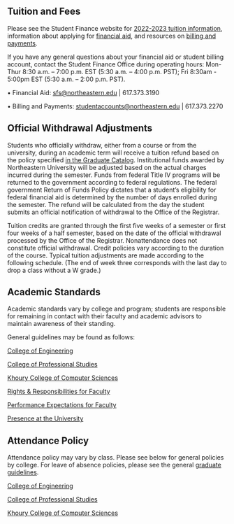 ## Tuition and Fees

Please see the Student Finance website for [2022-2023 tuition information](https://studentfinance.northeastern.edu/billing-payments/tuition-and-fees/), information about applying for [financial aid](http://studentfinance.northeastern.edu/applying-for-aid/graduate), and resources on [billing and payments](http://studentfinance.northeastern.edu/billing-payments).

If you have any general questions about your financial aid or student billing account, contact the Student Finance Office during operating hours: Mon-Thur 8:30 a.m. – 7:00 p.m. EST (5:30 a.m. – 4:00 p.m. PST); 
Fri 8:30am - 5:00pm EST (5:30 a.m. – 2:00 p.m. PST).


• Financial Aid: [sfs@northeastern.edu](sfs@northeastern.edu) | 617.373.3190

• Billing and Payments: [studentaccounts@northeastern.edu](studentaccounts@northeastern.edu) | 617.373.2270



## Official Withdrawal Adjustments

Students who officially withdraw, either from a course or from the university, during an academic term will receive a tuition refund based on the policy specified [in the Graduate Catalog](https://catalog.northeastern.edu/graduate/expenses/student-refunds/).
Institutional funds awarded by Northeastern University will be adjusted based on the actual charges incurred during the semester. Funds from federal Title IV programs will be returned to the government according to federal regulations. The federal government Return of Funds Policy
dictates that a student’s eligibility for federal financial aid is determined by the number of days enrolled during the semester. The refund will be calculated from the day the student submits an official notification of withdrawal to the Office of the Registrar.

Tuition credits are granted through the first five weeks of a semester or first four weeks of a half semester, based on the date of the official withdrawal processed by the Office of the Registrar.
Nonattendance does not constitute official withdrawal. Credit policies vary according to the duration of the course. Typical tuition adjustments are made according to the following schedule.
(The end of week three corresponds with the last day to drop a class without a W grade.)



## Academic Standards
Academic standards vary by college and program; students are responsible for remaining in contact with their faculty and academic advisors to maintain awareness of their standing.

General guidelines may be found as follows:

[College of Engineering](https://catalog.northeastern.edu/graduate/engineering/academic-policies-procedures/academic-standing-policy/)

[College of Professional Studies](https://catalog.northeastern.edu/graduate/professional-studies/academic-policies-procedures/academic-progression-standards/)

[Khoury College of Computer Sciences](https://catalog.northeastern.edu/graduate/computer-information-science/academic-policies-procedures/)


[Rights & Responsibilities for Faculty](https://faculty.northeastern.edu/handbook/appointments-promotion-and-tenure/rights-and-responsibilities/)

[Performance Expectations for Faculty](https://faculty.northeastern.edu/handbook/appointments-promotion-and-tenure/performance-expectations/)

[Presence at the University](https://faculty.northeastern.edu/handbook/personnel-policies/presence-at-the-university/)


## Attendance Policy

Attendance policy may vary by class. Please see below for general policies by college. For leave of absence policies, please see the general [graduate guidelines](https://catalog.northeastern.edu/graduate/academic-policies-procedures/policies/).


[College of Engineering](https://catalog.northeastern.edu/graduate/engineering/academic-policies-procedures/attendance-policy/)

[College of Professional Studies](https://catalog.northeastern.edu/graduate/professional-studies/academic-policies-procedures/attendance-requirements/)

[Khoury College of Computer Sciences](https://catalog.northeastern.edu/graduate/computer-information-science/academic-policies-procedures/absenteeism/)




